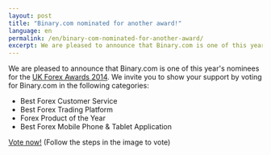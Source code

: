 ```yaml
---
layout: post
title: "Binary.com nominated for another award!"
language: en
permalink: /en/binary-com-nominated-for-another-award/
excerpt: We are pleased to announce that Binary.com is one of this year's nominees for the UK Forex Awards 2014.
---
```


We are pleased to announce that Binary.com is one of this year's nominees for the [UK Forex Awards 2014](http://info.binary.com/ukfxaward14). We invite you to show your support by voting for Binary.com in the following categories:

* Best Forex Customer Service
* Best Forex Trading Platform
* Forex Product of the Year
* Best Forex Mobile Phone & Tablet Application


[Vote now!](http://info.binary.com/ukfxaward14) (Follow the steps in the image to vote)

